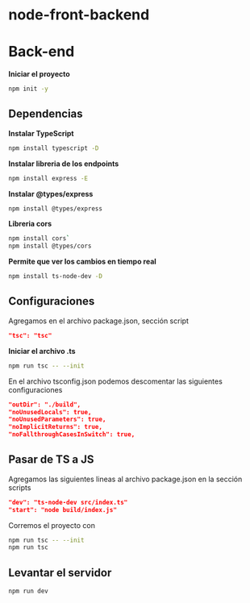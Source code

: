 # node-front-backend

# Back-end

**Iniciar el proyecto**
```sh
npm init -y
```

## Dependencias
**Instalar TypeScript**
```sh
npm install typescript -D
```

**Instalar libreria de los endpoints**
```sh
npm install express -E
```

**Instalar @types/express**
```sh
npm install @types/express
```

**Libreria cors**
```sh
npm install cors`
npm install @types/cors
```

**Permite que ver los cambios en tiempo real**
```sh
npm install ts-node-dev -D
```

## Configuraciones
Agregamos en el archivo package.json, sección script
```json
"tsc": "tsc"
```

**Iniciar el archivo .ts**
```sh
npm run tsc -- --init
```
En el archivo tsconfig.json podemos descomentar las siguientes configuraciones 
```json
"outDir": "./build", 
"noUnusedLocals": true, 
"noUnusedParameters": true,   
"noImplicitReturns": true,      
"noFallthroughCasesInSwitch": true,
```

## Pasar de TS a JS
Agregamos las siguientes lineas al archivo package.json en la sección scripts
```json
"dev": "ts-node-dev src/index.ts"
"start": "node build/index.js"
```

Corremos el proyecto con 
```sh
npm run tsc -- --init
npm run tsc
```

## Levantar el servidor
```sh
npm run dev
```








